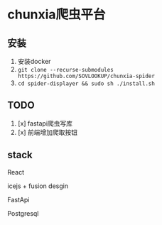 # chunxia爬虫平台
## 安装

1. 安装docker
2. `git clone --recurse-submodules https://github.com/SOVLOOKUP/chunxia-spider` 
3. `cd spider-displayer && sudo sh ./install.sh`

## TODO

1. [x] fastapi爬虫写库
2. [x] 前端增加爬取按钮

## stack

React

icejs + fusion desgin

FastApi

Postgresql
